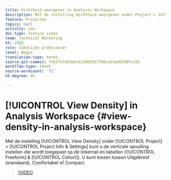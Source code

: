 ```yaml
---
title: Dichtheid weergeven in Analysis Workspace
description: Met de instelling Dichtheid weergeven onder Project > Info en instellingen kunt u de verticale opvulling instellen die wordt toegepast op de linkerrails en tabellen (Vrije vorm en cohort). U kunt kiezen tussen Uitgebreid (standaard), Comfortabel of Compact.
feature: Projecten
topics: null
activity: use
doc-type: feature video
team: Technical Marketing
kt: 2492
role: Zakelijke praktiserer
level: Begin
translation-type: tm+mt
source-git-commit: f3b3fa7d91b0cb21005b57768ca23ed6700fcc03
workflow-type: tm+mt
source-wordcount: '71'
ht-degree: 0%

---
```



# [!UICONTROL View Density] in Analysis Workspace  {#view-density-in-analysis-workspace}

Met de instelling [!UICONTROL View Density] onder [!UICONTROL Project] > [!UICONTROL Project Info & Settings] kunt u de verticale opvulling instellen die wordt toegepast op de linkerrail en tabellen ([!UICONTROL Freeform] &amp; [!UICONTROL Cohort]). U kunt kiezen tussen Uitgebreid (standaard), Comfortabel of Compact.

>[!VIDEO](https://video.tv.adobe.com/v/25963/?quality=12)
